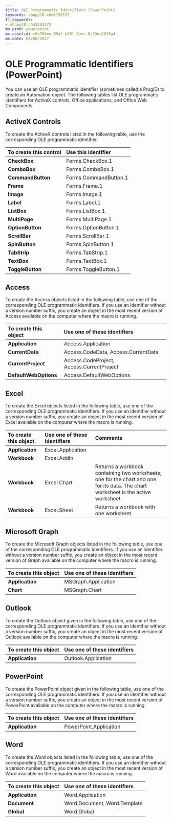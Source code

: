 ```yaml
---
title: OLE Programmatic Identifiers (PowerPoint)
keywords: vbapp10.chm5193172
f1_keywords:
- vbapp10.chm5193172
ms.prod: powerpoint
ms.assetid: c0e766ee-09af-b20f-2eec-0c73ea1615a4
ms.date: 06/08/2017
---
```



# OLE Programmatic Identifiers (PowerPoint)

You can use an OLE programmatic identifier (sometimes called a ProgID) to create an Automation object. The following tables list OLE programmatic identifiers for ActiveX controls, Office applications, and Office Web Components.


## ActiveX Controls

To create the ActiveX controls listed in the following table, use the corresponding OLE programmatic identifier.



|**To create this control**|**Use this identifier**|
|:-----|:-----|
|**CheckBox**|Forms.CheckBox.1|
|**ComboBox**|Forms.ComboBox.1|
|**CommandButton**|Forms.CommandButton.1|
|**Frame**|Forms.Frame.1|
|**Image**|Forms.Image.1|
|**Label**|Forms.Label.1|
|**ListBox**|Forms.ListBox.1|
|**MultiPage**|Forms.MultiPage.1|
|**OptionButton**|Forms.OptionButton.1|
|**ScrollBar**|Forms.ScrollBar.1|
|**SpinButton**|Forms.SpinButton.1|
|**TabStrip**|Forms.TabStrip.1|
|**TextBox**|Forms.TextBox.1|
|**ToggleButton**|Forms.ToggleButton.1|

## Access

To create the Access objects listed in the following table, use one of the corresponding OLE programmatic identifiers. If you use an identifier without a version number suffix, you create an object in the most recent version of Access available on the computer where the macro is running.



|**To create this object**|**Use one of these identifiers**|
|:-----|:-----|
|**Application**|Access.Application|
|**CurrentData**|Access.CodeData, Access.CurrentData|
|**CurrentProject**|Access.CodeProject, Access.CurrentProject|
|**DefaultWebOptions**|Access.DefaultWebOptions|

## Excel

To create the Excel objects listed in the following table, use one of the corresponding OLE programmatic identifiers. If you use an identifier without a version number suffix, you create an object in the most recent version of Excel available on the computer where the macro is running.



|**To create this object**|**Use one of these identifiers**|**Comments**|
|:-----|:-----|:-----|
|**Application**|Excel.Application||
|**Workbook**|Excel.AddIn||
|**Workbook**|Excel.Chart|Returns a workbook containing two worksheets; one for the chart and one for its data. The chart worksheet is the active worksheet.|
|**Workbook**|Excel.Sheet|Returns a workbook with one worksheet.|

## Microsoft Graph

To create the Microsoft Graph objects listed in the following table, use one of the corresponding OLE programmatic identifiers. If you use an identifier without a version number suffix, you create an object in the most recent version of Graph available on the computer where the macro is running.



|**To create this object**|**Use one of these identifiers**|
|:-----|:-----|
|**Application**|MSGraph.Application|
|**Chart**|MSGraph.Chart|

## Outlook

To create the Outlook object given in the following table, use one of the corresponding OLE programmatic identifiers. If you use an identifier without a version number suffix, you create an object in the most recent version of Outlook available on the computer where the macro is running.



|**To create this object**|**Use one of these identifiers**|
|:-----|:-----|
|**Application**|Outlook.Application|

## PowerPoint

To create the PowerPoint object given in the following table, use one of the corresponding OLE programmatic identifiers. If you use an identifier without a version number suffix, you create an object in the most recent version of PowerPoint available on the computer where the macro is running.



|**To create this object**|**Use one of these identifiers**|
|:-----|:-----|
|**Application**|PowerPoint.Application|

## Word

To create the Word objects listed in the following table, use one of the corresponding OLE programmatic identifiers. If you use an identifier without a version number suffix, you create an object in the most recent version of Word available on the computer where the macro is running.



|**To create this object**|**Use one of these identifiers**|
|:-----|:-----|
|**Application**|Word.Application|
|**Document**|Word.Document, Word.Template|
|**Global**|Word.Global|

